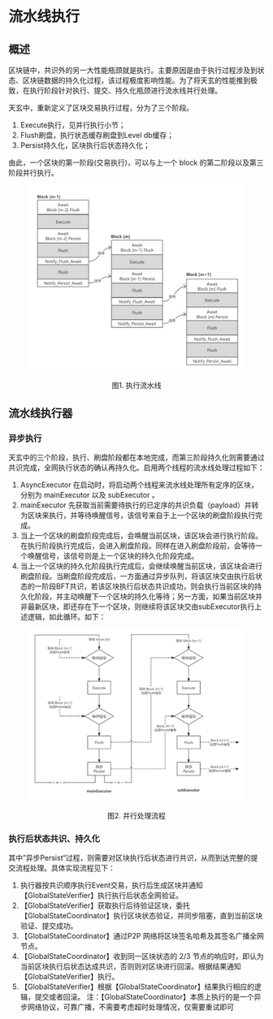 # 流水线执行

## 概述

区块链中，共识外的另一大性能瓶颈就是执行。主要原因是由于执行过程涉及到状态、区块链数据的持久化过程，该过程极度影响性能。为了将天玄的性能推到极致，在执行阶段针对执行、提交、持久化瓶颈进行流水线并行处理。

天玄中，重新定义了区块交易执行过程，分为了三个阶段。

1. Execute执行，见并行执行小节；
2. Flush刷盘，执行状态缓存刷盘到Level db缓存；
3. Persist持久化，区块执行后状态持久化；

由此，一个区块的第一阶段(交易执行)，可以与上一个 block 的第二阶段以及第三阶段并行执行。

<div align="left">

<figure><img src="../../assets/流水线执行概述.png" alt=""><figcaption align="middle"><p>图1. 执行流水线</p></figcaption></figure>

</div>

## 流水线执行器

### 异步执行

天玄中的三个阶段，执行、刷盘阶段都在本地完成，而第三阶段持久化则需要通过共识完成，全网执行状态的确认再持久化。启用两个线程的流水线处理过程如下：

1. AsyncExecutor 在启动时，将启动两个线程来流水线处理所有定序的区块，分别为 mainExecutor 以及 subExecutor 。
2. mainExecutor 先获取当前需要待执行的已定序的共识负载（payload）并转为区块来执行，并等待唤醒信号，该信号来自于上一个区块的刷盘阶段执行完成。
3. 当上一个区块的刷盘阶段完成后，会唤醒当前区块，该区块会进行执行阶段。在执行阶段执行完成后，会进入刷盘阶段。同样在进入刷盘阶段前，会等待一个唤醒信号，该信号则是上一个区块的持久化阶段完成。
4. 当上一个区块的持久化阶段执行完成后，会继续唤醒当前区块，该区块会进行刷盘阶段。当刷盘阶段完成后，一方面通过异步队列，将该区块交由执行后状态的一阶段BFT共识，若该区块执行后状态共识成功，则会执行当前区块的持久化阶段，并主动唤醒下一个区块的持久化等待；另一方面，如果当前区块并非最新区块，即还存在下一个区块，则继续将该区块交由subExecutor执行上述逻辑，如此循环。如下：

<div align="left">

<figure><img src="../../assets/流水线执行流程.png" alt=""><figcaption align="middle"><p>图2. 并行处理流程</p></figcaption></figure>

</div>

### 执行后状态共识、持久化

其中”异步Persist“过程，则需要对区块执行后状态进行共识，从而到达完整的提交流程处理。具体实现流程见下：

1. 执行器按共识顺序执行Event交易，执行后生成区块并通知【GlobalStateVerifier】执行执行后状态全网验证。
2. 【GlobalStateVerifier】获取执行后待验证区块，委托【GlobalStateCoordinator】执行区块状态验证，并同步阻塞，直到当前区块验证、提交成功。
3. 【GlobalStateCoordinator】通过P2P 网络将区块签名哈希及其签名广播全网节点。
4. 【GlobalStateCoordinator】收到同一区块状态的 2/3 节点的响应时，即认为当前区块执行后状态达成共识，否则则对区块进行回滚。根据结果通知【GlobalStateVerifier】执行。
5. 【GlobalStateVerifier】根据【GlobalStateCoordinator】结果执行相应的逻辑，提交或者回滚。
注：【GlobalStateCoordinator】本质上执行的是一个异步网络协议，可靠广播，不需要考虑超时处理情况，仅需要重试即可
